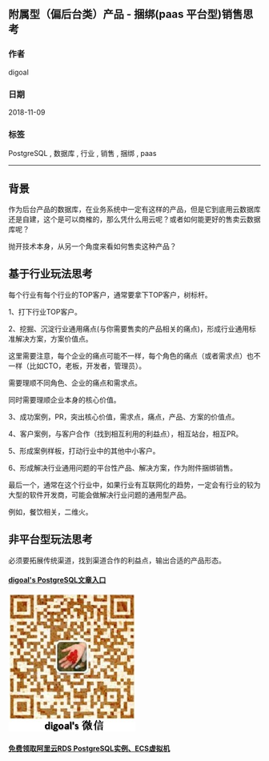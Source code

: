 ## 附属型（偏后台类）产品 - 捆绑(paas 平台型)销售思考   
                                                                           
### 作者                                                                           
digoal                                                                           
                                                                           
### 日期                                                                           
2018-11-09                                                                        
                                                                           
### 标签                                                                           
PostgreSQL , 数据库 , 行业 , 销售 , 捆绑 , paas             
                                                                           
----                                                                           
                                                                           
## 背景          
作为后台产品的数据库，在业务系统中一定有这样的产品，但是它到底用云数据库还是自建，这个是可以商榷的，那么凭什么用云呢？或者如何能更好的售卖云数据库呢？  
  
抛开技术本身，从另一个角度来看如何售卖这种产品？  
  
## 基于行业玩法思考  
每个行业有每个行业的TOP客户，通常要拿下TOP客户，树标杆。  
  
1、打下行业TOP客户。  
  
2、挖掘、沉淀行业通用痛点(与你需要售卖的产品相关的痛点)，形成行业通用标准解决方案，方案价值点。  
  
这里需要注意，每个企业的痛点可能不一样，每个角色的痛点（或者需求点）也不一样（比如CTO，老板，开发者，管理员）。  
  
需要理顺不同角色、企业的痛点和需求点。  
  
同时需要理顺企业本身的核心价值。  
  
3、成功案例，PR，突出核心价值，需求点，痛点，产品、方案的价值点。  
  
4、客户案例，与客户合作（找到相互利用的利益点），相互站台，相互PR。  
  
5、形成案例样板，打动行业中的其他中小客户。  
  
6、形成解决行业通用问题的平台性产品、解决方案，作为附件捆绑销售。  
  
最后一个，通常在这个行业中，如果行业有互联网化的趋势，一定会有行业的较为大型的软件开发商，可能会做解决行业问题的通用型产品。  
  
例如，餐饮相关，二维火。  
  
## 非平台型玩法思考  
  
必须要拓展传统渠道，找到渠道合作的利益点，输出合适的产品形态。  
  
    
  
  
  
  
  
  
  
  
  
  
  
#### [digoal's PostgreSQL文章入口](https://github.com/digoal/blog/blob/master/README.md "22709685feb7cab07d30f30387f0a9ae")
  
  
![digoal's weixin](../pic/digoal_weixin.jpg "f7ad92eeba24523fd47a6e1a0e691b59")
  
  
  
  
  
  
  
  
#### [免费领取阿里云RDS PostgreSQL实例、ECS虚拟机](https://www.aliyun.com/database/postgresqlactivity "57258f76c37864c6e6d23383d05714ea")
  
